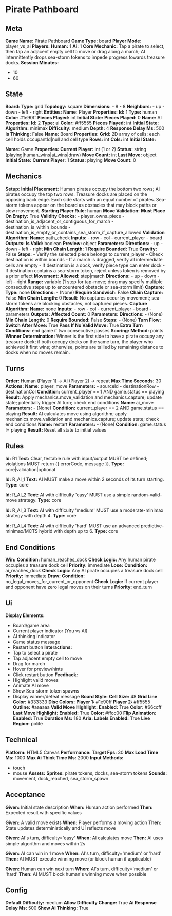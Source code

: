 # Pirate Pathboard

## Meta

**Game Name:** Pirate Pathboard
**Game Type:** board
**Player Mode:** player_vs_ai
**Players:**
  **Human:** 1
  **Ai:** 1
**Core Mechanic:** Tap a pirate to select, then tap an adjacent empty cell to move or drag along a march; AI intermittently drops sea-storm tokens to impede progress towards treasure docks.
**Session Minutes:**
  - 10
  - 60

## State

**Board:**
  **Type:** grid
  **Topology:** square
  **Dimensions:**
    - 8
    - 8
  **Neighbors:**
    - up
    - down
    - left
    - right
**Entities:**
  **Name:** Player
  **Properties:**
    **Id:** 1
    **Type:** human
    **Color:** #1e90ff
    **Pieces Played:** int
  **Initial State:**
    **Pieces Played:** 0
  **Name:** AI
  **Properties:**
    **Id:** 2
    **Type:** ai
    **Color:** #ff5555
    **Pieces Played:** int
  **Initial State:**
    **Algorithm:** minimax
    **Difficulty:** medium
    **Depth:** 4
    **Response Delay Ms:** 500
    **Is Thinking:** False
  **Name:** Board
  **Properties:**
    **Grid:** 2D array of cells; each cell holds occupantId|null and cell type
    **Rows:** int
    **Cols:** int
  **Initial State:**

  **Name:** Game
  **Properties:**
    **Current Player:** int (1 or 2)
    **Status:** string (playing|human_wins|ai_wins|draw)
    **Move Count:** int
    **Last Move:** object
  **Initial State:**
    **Current Player:** 1
    **Status:** playing
    **Move Count:** 0

## Mechanics

**Setup:**
  **Initial Placement:** Human pirates occupy the bottom two rows; AI pirates occupy the top two rows. Treasure docks are placed on the opposing back edge. Each side starts with an equal number of pirates. Sea-storm tokens appear on the board as obstacles that may block paths or slow movement.
  **Starting Player Rule:** human
**Move Validation:**
  **Must Place On Empty:** True
  **Validity Checks:**
    - player_owns_piece
    - destination_is_adjacent_or_contiguous_for_march
    - destination_is_within_bounds
    - destination_is_empty_or_contains_sea_storm_if_capture_allowed
  **Validation Algorithm:**
    **Name:** path_check
    **Inputs:**
      - row
      - col
      - current_player
      - board
    **Outputs:**
      **Is Valid:** boolean
      **Preview:** object
    **Parameters:**
      **Directions:**
        - up
        - down
        - left
        - right
      **Min Chain Length:** 1
      **Require Bounded:** True
      **Gravity:** False
    **Steps:**
      - Verify the selected piece belongs to current_player
      - Check destination is within bounds
      - If a march is dragged, verify all intermediate cells are empty
      - If destination is a dock, verify piece type can enter dock
      - If destination contains a sea-storm token, reject unless token is removed by a prior effect
**Movement:**
  **Allowed:** step|march
  **Directions:**
    - up
    - down
    - left
    - right
  **Range:** variable (1 step for tap-move; drag may specify multiple consecutive steps up to encountered obstacle or sea-storm limit)
**Capture:**
  **Type:** none
  **Directions:**
    - (None)
  **Require Sandwich:** False
  **Chain Capture:** False
  **Min Chain Length:** 0
  **Result:** No captures occur by movement; sea-storm tokens are blocking obstacles, not captured pieces.
  **Capture Algorithm:**
    **Name:** none
    **Inputs:**
      - row
      - col
      - current_player
      - board
      - parameters
    **Outputs:**
      **Affected Count:** 0
    **Parameters:**
      **Directions:**
        - (None)
      **Min Chain Length:** 0
      **Require Bounded:** False
    **Steps:**
      - (None)
**Turn Flow:**
  **Switch After Move:** True
  **Pass If No Valid Move:** True
  **Extra Turn Conditions:** end game if two consecutive passes
**Scoring:**
  **Method:** points
  **Winner Determination:** Winner is the first side to have a pirate occupy any treasure dock; if both occupy docks on the same turn, the player who achieved it first wins; otherwise, points are tallied by remaining distance to docks when no moves remain.

## Turns

**Order:** Human (Player 1) → AI (Player 2) → repeat
**Max Time Seconds:** 30
**Actions:**
  **Name:** player_move
  **Parameters:**
    - sourceId
    - destinationRow
    - destinationCol
  **Condition:** current_player == 1 AND game.status == playing
  **Result:** Apply mechanics.move_validation and mechanics.capture; update state; potentially trigger AI turn; check end conditions
  **Name:** ai_move
  **Parameters:**
    - (None)
  **Condition:** current_player == 2 AND game.status == playing
  **Result:** AI calculates move using algorithm; apply mechanics.move_validation and mechanics.capture; update state; check end conditions
  **Name:** restart
  **Parameters:**
    - (None)
  **Condition:** game.status != playing
  **Result:** Reset all state to initial values

## Rules


**Id:** R1
**Text:** Clear, testable rule with input/output MUST be defined; violations MUST return {{ errorCode, message }}.
**Type:** core|validation|optional


**Id:** R_AI_1
**Text:** AI MUST make a move within 2 seconds of its turn starting.
**Type:** core


**Id:** R_AI_2
**Text:** AI with difficulty 'easy' MUST use a simple random-valid-move strategy.
**Type:** core


**Id:** R_AI_3
**Text:** AI with difficulty 'medium' MUST use a moderate-minimax strategy with depth 4.
**Type:** core


**Id:** R_AI_4
**Text:** AI with difficulty 'hard' MUST use an advanced predictive-minimax/MCTS hybrid with depth up to 6.
**Type:** core


## End Conditions

**Win:**
  **Condition:** human_reaches_dock
  **Check Logic:** Any human pirate occupies a treasure dock cell
  **Priority:** immediate
**Lose:**
  **Condition:** ai_reaches_dock
  **Check Logic:** Any AI pirate occupies a treasure dock cell
  **Priority:** immediate
**Draw:**
  **Condition:** no_legal_moves_for_current_or_opponent
  **Check Logic:** If current player and opponent have zero legal moves on their turns
  **Priority:** end_turn

## Ui

**Display Elements:**
  - Board/game area
  - Current player indicator (You vs AI)
  - AI thinking indicator
  - Game status message
  - Restart button
**Interactions:**
  - Tap to select a pirate
  - Tap adjacent empty cell to move
  - Drag for march
  - Hover for preview/hints
  - Click restart button
**Feedback:**
  - Highlight valid moves
  - Animate AI move
  - Show Sea-storm token spawns
  - Display winner/defeat message
**Board Style:**
  **Cell Size:** 48
  **Grid Line Color:** #333333
  **Disc Colors:**
    **Player 1:** #1e90ff
    **Player 2:** #ff5555
    **Outline:** #aaaaaa
  **Valid Move Highlight:**
    **Enabled:** True
    **Color:** #66ccff
  **Last Move Highlight:**
    **Enabled:** True
    **Color:** #ffcc00
  **Flip Animation:**
    **Enabled:** True
    **Duration Ms:** 180
**Aria:**
  **Labels Enabled:** True
  **Live Region:** polite

## Technical

**Platform:** HTML5 Canvas
**Performance:**
  **Target Fps:** 30
  **Max Load Time Ms:** 1000
  **Max Ai Think Time Ms:** 2000
**Input Methods:**
  - touch
  - mouse
**Assets:**
  **Sprites:** pirate tokens, docks, sea-storm tokens
  **Sounds:** movement, dock_reached, sea_storm_spawn

## Acceptance


**Given:** Initial state description
**When:** Human action performed
**Then:** Expected result with specific values


**Given:** A valid move exists
**When:** Player performs a moving action
**Then:** State updates deterministically and UI reflects move


**Given:** AI's turn, difficulty='easy'
**When:** AI calculates move
**Then:** AI uses simple algorithm and moves within 2s


**Given:** AI can win in 1 move
**When:** AI's turn, difficulty='medium' or 'hard'
**Then:** AI MUST execute winning move (or block human if applicable)


**Given:** Human can win next turn
**When:** AI's turn, difficulty='medium' or 'hard'
**Then:** AI MUST block human's winning move when possible


## Config

**Default Difficulty:** medium
**Allow Difficulty Change:** True
**Ai Response Delay Ms:** 500
**Show Ai Thinking:** True
